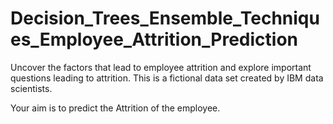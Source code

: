 # Decision_Trees_Ensemble_Techniques_Employee_Attrition_Prediction

Uncover the factors that lead to employee attrition and explore important questions leading to attrition. This is a fictional data set created by IBM data scientists.

Your aim is to predict the Attrition of the employee.
